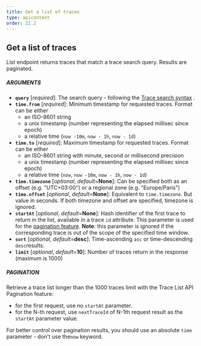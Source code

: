 ```yaml
---
title: Get a list of traces
type: apicontent
order: 22.2
---
```


## Get a list of traces

List endpoint returns traces that match a trace search query. Results are paginated.


##### ARGUMENTS

* **`query`** [*required*]:
    The search query - following the [Trace search syntax][1] .
* **`time.from`** [*required*]:
    Minimum timestamp for requested traces. Format can be either
    - an ISO-8601 string
    - a unix timestamp (number representing the elapsed millisec since epoch)
    - a relative time (`now -10m`, `now - 1h`, `now - 1d`)
* **`time.to`** [*required*]:
    Maximum timestamp for requested traces. Format can be either
    - an ISO-8601 string with minute, second or millisecond precision
    - a unix timestamp (number representing the elapsed millisec since epoch)
    - a relative time (`now`, `now -10m`, `now - 1h`, `now - 1d`)
* **`time.timezone`** [*optional*, *default*=**None**]:
   Can be specified both as an offset (e.g. "UTC+03:00") or a regional zone (e.g. "Europe/Paris")
* **`time.offset`** [*optional*, *default*=**None**]:
   Equivalent to `time.timezone`. But value in seconds.
   If both timezone and offset are specified, timezone is ignored.
* **`startAt`** [*optional*, *default*=**None**]:
   Hash identifier of the first trace to return in the list, available in a trace `id` attribute. This parameter is used for the [pagination feature](#pagination).
   **Note**: this parameter is ignored if the corresponding trace is out of the scope of the specified time window.
* **`sort`** [*optional*, *default*=**desc**]:
    Time-ascending `asc` or time-descending `desc`results.
* **`limit`** [*optional*, *default*=**10**]:
    Number of traces return in the response (maximum is 1000)

##### PAGINATION

Retrieve a trace list longer than the 1000 traces limit with the Trace List API Pagination feature:

* for the first request, use no `startAt` parameter.
* for the N-th request, use `nextTraceId` of N-1th request result as the `startAt` parameter value.

For better control over pagination results, you should use an absolute `time` parameter - don't use the`now` keyword.


[1]: https://docs.datadoghq.com/tracing/trace_search_and_analytics/search/#search-syntax

